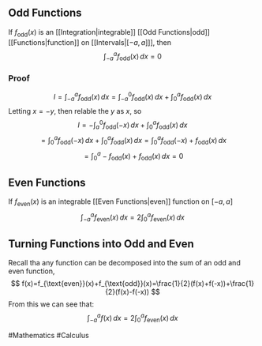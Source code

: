 ## Odd Functions
If $f_{\text{odd}}(x)$ is an [[Integration|integrable]] [[Odd Functions|odd]] [[Functions|function]] on [[Intervals|$[-a,a]$]], then
$$
\int _{-a}^{a}f_{\text{odd}}(x) \, dx =0
$$
### Proof
$$
I=\int _{-a}^{a}f_{\text{odd}}(x) \, dx=\int _{-a}^{0}f_{\text{odd}}(x) \, dx+\int _{0}^{a}f_{\text{odd}}(x) \, dx
$$
Letting $x=-y$, then relable the $y$ as $x$, so
$$
I=-\int _{a}^{0}f_{\text{odd}}(-x) \, dx+\int _{0}^{a}f_{\text{odd}}(x) \, dx
$$
$$
=\int _{0}^{a}f_{\text{odd}}(-x) \, dx+\int _{0}^{a}f_{\text{odd}}(x) \, dx=\int ^{a}_{0}f_{\text{odd}}(-x)+ f_{\text{odd}}(x) \, dx 
$$
$$
= \int ^{a}_{0}-f_{\text{odd}}(x)+ f_{\text{odd}}(x) \, dx =0
$$
## Even Functions
If $f_{\text{even}}(x)$ is an integrable [[Even Functions|even]] function on $[-a,a]$
$$
\int _{-a}^{a}f_{\text{even}}(x) \, dx =2\int _{0}^{a}f_{\text{even}}(x) \, dx 
$$
## Turning Functions into Odd and Even
Recall tha any function can be decomposed into the sum of an odd and even function,
$$
f(x)=f_{\text{even}}(x)+f_{\text{odd}}(x)=\frac{1}{2}(f(x)+f(-x))+\frac{1}{2}(f(x)-f(-x))
$$
From this we can see that:
$$
\int _{-a}^{a}f(x) \, dx =2\int _{0}^{a}f_{\text{even}}(x) \, dx 
$$

#Mathematics #Calculus 